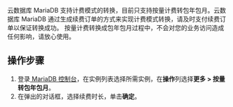 云数据库 MariaDB 支持计费模式的转换，目前只支持按量计费转包年包月。云数据库 MariaDB 通过生成续费订单的方式来实现计费模式转换，请及时支付续费订单以保证转换成功。
<dx-alert infotype="notice" title="注意">
按量计费转换成包年包月过程中，不会对您的业务访问造成任何影响，请放心使用。
</dx-alert>


## 操作步骤
1. 登录[ MariaDB 控制台](https://console.cloud.tencent.com/mariadb)，在实例列表选择所需实例，在**操作**列选择**更多 > 按量转包年包月**。
2. 在弹出的对话框，选择续费时长，单击**确定**。


